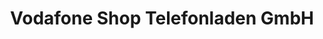 ---
title: "Vodafone Shop Telefonladen GmbH"
url: /waldkirch/vodafone-shop-telefonladen-gmbh/
shop: Elektronik
---
